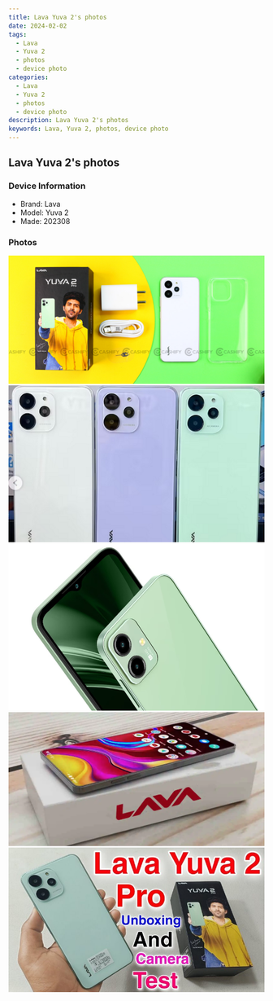 ```yaml
---
title: Lava Yuva 2's photos
date: 2024-02-02
tags: 
  - Lava
  - Yuva 2
  - photos
  - device photo
categories: 
  - Lava
  - Yuva 2
  - photos
  - device photo
description: Lava Yuva 2's photos
keywords: Lava, Yuva 2, photos, device photo
---
```


## Lava Yuva 2's photos

### Device Information

- Brand: Lava
- Model: Yuva 2
- Made: 202308

### Photos

![/images/best-assets/devices/lava/lava-yuva-2/1.jpg](/images/best-assets/devices/lava/lava-yuva-2/1.jpg)
![/images/best-assets/devices/lava/lava-yuva-2/2.jpg](/images/best-assets/devices/lava/lava-yuva-2/2.jpg)
![/images/best-assets/devices/lava/lava-yuva-2/3.jpg](/images/best-assets/devices/lava/lava-yuva-2/3.jpg)
![/images/best-assets/devices/lava/lava-yuva-2/4.jpg](/images/best-assets/devices/lava/lava-yuva-2/4.jpg)
![/images/best-assets/devices/lava/lava-yuva-2/5.jpg](/images/best-assets/devices/lava/lava-yuva-2/5.jpg)
